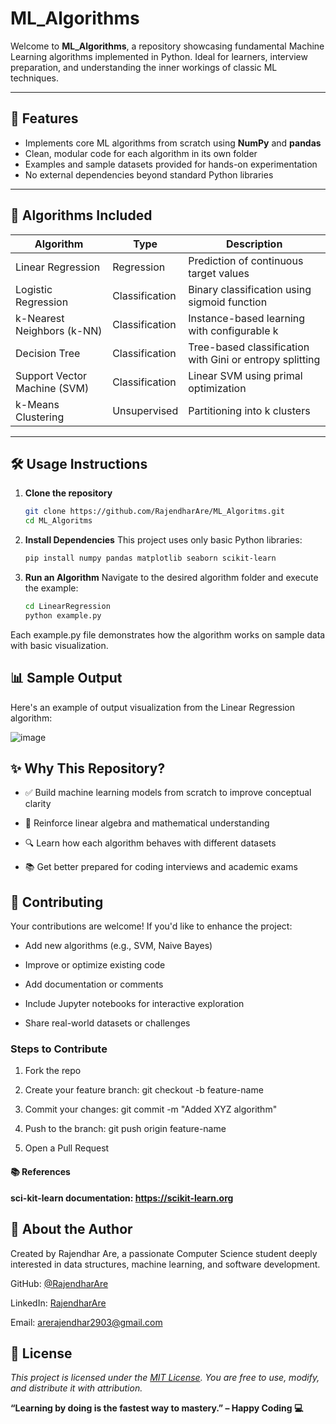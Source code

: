 # ML_Algorithms

Welcome to **ML_Algorithms**, a repository showcasing fundamental Machine Learning algorithms implemented in Python. Ideal for learners, interview preparation, and understanding the inner workings of classic ML techniques.

---

## 🚀 Features

- Implements core ML algorithms from scratch using **NumPy** and **pandas**
- Clean, modular code for each algorithm in its own folder
- Examples and sample datasets provided for hands-on experimentation
- No external dependencies beyond standard Python libraries

---

## 🔧 Algorithms Included

| Algorithm                     | Type             | Description                                                  |
|------------------------------|------------------|--------------------------------------------------------------|
| Linear Regression            | Regression       | Prediction of continuous target values                       |
| Logistic Regression          | Classification   | Binary classification using sigmoid function                 |
| k-Nearest Neighbors (k-NN)   | Classification   | Instance-based learning with configurable k                 |
| Decision Tree                | Classification   | Tree-based classification with Gini or entropy splitting     |
| Support Vector Machine (SVM) | Classification   | Linear SVM using primal optimization                         |
| k-Means Clustering           | Unsupervised      | Partitioning into k clusters                                 |

---

## 🛠️ Usage Instructions

1. **Clone the repository**  
   ```bash
   git clone https://github.com/RajendharAre/ML_Algoritms.git
   cd ML_Algoritms
2. **Install Dependencies**
   This project uses only basic Python libraries:
   ```bash
   pip install numpy pandas matplotlib seaborn scikit-learn
3. **Run an Algorithm**
   Navigate to the desired algorithm folder and execute the example:
   ```bash
   cd LinearRegression
   python example.py
  Each example.py file demonstrates how the algorithm works on sample data with basic visualization.  

## 📊 Sample Output
Here's an example of output visualization from the Linear Regression algorithm:


![image](https://github.com/user-attachments/assets/29c39834-e4b5-40ef-969f-942e36073c9c)


## ✨ Why This Repository?
- ✅ Build machine learning models from scratch to improve conceptual clarity

- 🧠 Reinforce linear algebra and mathematical understanding

- 🔍 Learn how each algorithm behaves with different datasets

- 📚 Get better prepared for coding interviews and academic exams

## 🙌 Contributing
Your contributions are welcome! If you'd like to enhance the project:

- Add new algorithms (e.g., SVM, Naive Bayes)

- Improve or optimize existing code

- Add documentation or comments

- Include Jupyter notebooks for interactive exploration

- Share real-world datasets or challenges

### Steps to Contribute
1. Fork the repo

2. Create your feature branch: git checkout -b feature-name

3. Commit your changes: git commit -m "Added XYZ algorithm"
 
4. Push to the branch: git push origin feature-name

5. Open a Pull Request

#### 📚 References
**sci-kit-learn documentation: https://scikit-learn.org**

## 🙋 About the Author
Created by Rajendhar Are, a passionate Computer Science student deeply interested in data structures, machine learning, and software development.

GitHub: [@RajendharAre](https://github.com/RajendharAre)

LinkedIn: [RajendharAre](https://www.linkedin.com/in/rajendhar-are/)

Email: arerajendhar2903@gmail.com

## 📝 License
   *This project is licensed under the [MIT License](https://github.com/RajendharAre/ML_Algoritms/tree/main?tab=MIT-1-ov-file). You are free to use, modify, and distribute it with attribution.*

**“Learning by doing is the fastest way to mastery.” – Happy Coding 💻**

